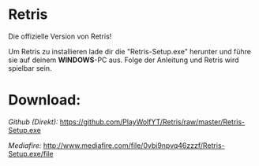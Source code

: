 # Retris
Die offizielle Version von Retris!


Um Retris zu installieren lade dir die "Retris-Setup.exe" herunter und führe sie auf deinem **WINDOWS**-PC aus.
Folge der Anleitung und Retris wird spielbar sein.

# **Download:**

*Github (Direkt):*
https://github.com/PlayWolfYT/Retris/raw/master/Retris-Setup.exe

*Mediafire:*
http://www.mediafire.com/file/0vbi9npvq46zzzf/Retris-Setup.exe/file
